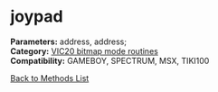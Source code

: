 # joypad

**Parameters:** address, address;  
**Category:** [VIC20 bitmap mode routines](../categories/vic20_bitmap_mode_routines.md)  
**Compatibility:** GAMEBOY, SPECTRUM, MSX,  TIKI100  


[Back to Methods List](../../SUMMARY.md)
